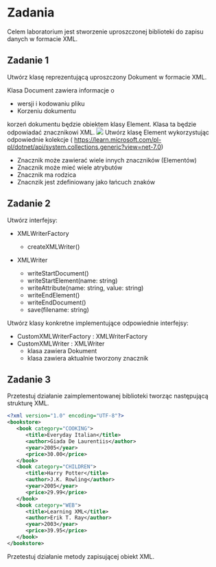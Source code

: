 # Zadania
Celem laboratorium jest stworzenie uproszczonej biblioteki do zapisu danych w formacie XML.

## Zadanie 1
Utwórz klasę reprezentującą uproszczony Dokument w formacie XML.

Klasa Document zawiera informacje o
- wersji i kodowaniu pliku
- Korzeniu dokumentu

korzeń dokumentu będzie obiektem klasy Element. Klasa ta będzie odpowiadać znacznikowi XML.
![](https://ks.pl/gfx/uploads/blog/103/budowa-znaczniki-html.jpg)
Utwórz klasę Element wykorzystując odpowiednie kolekcje (
https://learn.microsoft.com/pl-pl/dotnet/api/system.collections.generic?view=net-7.0)
- Znacznik może zawierać wiele innych znaczników (Elementów)
- Znacznik może mieć wiele atrybutów
- Znacznik ma rodzica
- Znacnzik jest zdefiniowany jako łańcuch znaków

## Zadanie 2
Utwórz interfejsy:
- XMLWriterFactory
    - createXMLWriter()

- XMLWriter
    - writeStartDocument()
    - writeStartElement(name: string)
    - writeAttribute(name: string, value: string)
    - writeEndElement()
    - writeEndDocument()
    - save(filename: string)

Utwórz klasy konkretne implementujące odpowiednie interfejsy:
- CustomXMLWriterFactory : XMLWriterFactory
- CustomXMLWriter : XMLWriter
    - klasa zawiera Dokument
    - klasa zawiera aktualnie tworzony znacznik


## Zadanie 3

Przetestuj działanie zaimplementowanej biblioteki tworząc następującą strukturę XML.

```XML
<?xml version="1.0" encoding="UTF-8"?>
<bookstore>
   <book category="COOKING">
      <title>Everyday Italian</title>
      <author>Giada De Laurentiis</author>
      <year>2005</year>
      <price>30.00</price>
   </book>
   <book category="CHILDREN">
      <title>Harry Potter</title>
      <author>J.K. Rowling</author>
      <year>2005</year>
      <price>29.99</price>
   </book>
   <book category="WEB">
      <title>Learning XML</title>
      <author>Erik T. Ray</author>
      <year>2003</year>
      <price>39.95</price>
   </book>
</bookstore>
```
Przetestuj działanie metody zapisującej obiekt XML.